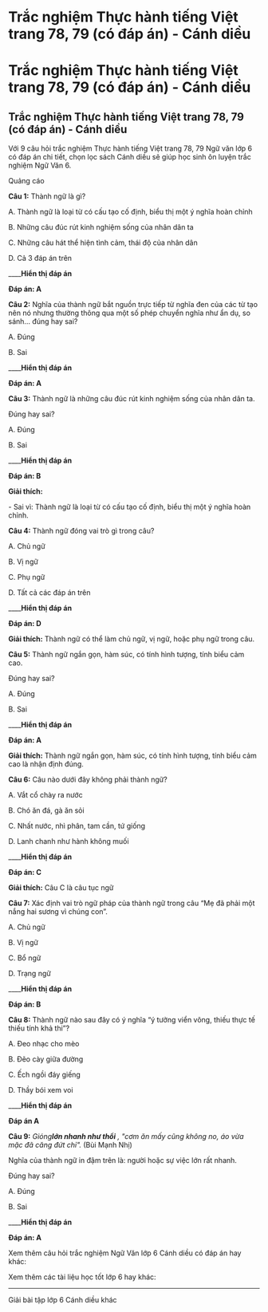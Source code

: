 # Trắc nghiệm Thực hành tiếng Việt trang 78, 79 (có đáp án) - Cánh diều

# Trắc nghiệm Thực hành tiếng Việt trang 78, 79 (có đáp án) - Cánh diều

## Trắc nghiệm Thực hành tiếng Việt trang 78, 79 (có đáp án) - Cánh diều

Với 9 câu hỏi trắc nghiệm Thực hành tiếng Việt trang 78, 79 Ngữ văn lớp 6 có đáp án chi tiết, chọn lọc sách Cánh diều sẽ giúp học sinh ôn luyện trắc nghiệm Ngữ Văn 6.

Quảng cáo

**Câu 1:** Thành ngữ là gì?

A. Thành ngữ là loại từ có cấu tạo cố định, biểu thị một ý nghĩa hoàn chỉnh

B. Những câu đúc rút kinh nghiệm sống của nhân dân ta

C. Những câu hát thể hiện tình cảm, thái độ của nhân dân

D. Cả 3 đáp án trên

____**Hiển thị đáp án**

**Đáp án: A**

**Câu 2:** Nghĩa của thành ngữ bắt nguồn trực tiếp từ nghĩa đen của các từ tạo nên nó nhưng thường thông qua một số phép chuyển nghĩa như ẩn dụ, so sánh… đúng hay sai?

A. Đúng

B. Sai

____**Hiển thị đáp án**

**Đáp án: A**

**Câu 3:** Thành ngữ là những câu đúc rút kinh nghiệm sống của nhân dân ta.

Đúng hay sai?

A. Đúng

B. Sai

____**Hiển thị đáp án**

**Đáp án: B**

**Giải thích:**

\- Sai vì: Thành ngữ là loại từ có cấu tạo cố định, biểu thị một ý nghĩa hoàn chỉnh.

**Câu 4:** Thành ngữ đóng vai trò gì trong câu?

A. Chủ ngữ

B. Vị ngữ

C. Phụ ngữ

D. Tất cả các đáp án trên

____**Hiển thị đáp án**

**Đáp án: D**

**Giải thích:** Thành ngữ có thể làm chủ ngữ, vị ngữ, hoặc phụ ngữ trong câu.

**Câu 5:** Thành ngữ ngắn gọn, hàm súc, có tính hình tượng, tính biểu cảm cao.

Đúng hay sai?

A. Đúng

B. Sai

____**Hiển thị đáp án**

**Đáp án: A**

**Giải thích:** Thành ngữ ngắn gọn, hàm súc, có tính hình tượng, tính biểu cảm cao là nhận định đúng.

**Câu 6:** Câu nào dưới đây không phải thành ngữ?

A. Vắt cổ chày ra nước

B. Chó ăn đá, gà ăn sỏi

C. Nhất nước, nhì phân, tam cần, tứ giống

D. Lanh chanh như hành không muối

____**Hiển thị đáp án**

**Đáp án: C**

**Giải thích:** Câu C là câu tục ngữ

**Câu 7:** Xác định vai trò ngữ pháp của thành ngữ trong câu “Mẹ đã phải một nắng hai sương vì chúng con”.

A. Chủ ngữ

B. Vị ngữ

C. Bổ ngữ

D. Trạng ngữ

____**Hiển thị đáp án**

**Đáp án: B**

**Câu 8:** Thành ngữ nào sau đây có ý nghĩa “ý tưởng viển vông, thiếu thực tế thiếu tính khả thi”?

A. Đeo nhạc cho mèo

B. Đẽo cày giữa đường

C. Ếch ngồi đáy giếng

D. Thầy bói xem voi

____**Hiển thị đáp án**

**Đáp án A**

**Câu 9:** _Gióng**lớn nhanh như thổi** , "cơm ăn mấy cũng không no, áo vừa mặc đã căng đứt chỉ"._ (Bùi Mạnh Nhị)

Nghĩa của thành ngữ in đậm trên là: người hoặc sự việc lớn rất nhanh.

Đúng hay sai?

A. Đúng

B. Sai

____**Hiển thị đáp án**

**Đáp án: A**

Xem thêm câu hỏi trắc nghiệm Ngữ Văn lớp 6 Cánh diều có đáp án hay khác:

Xem thêm các tài liệu học tốt lớp 6 hay khác:

* * *

Giải bài tập lớp 6 Cánh diều khác
